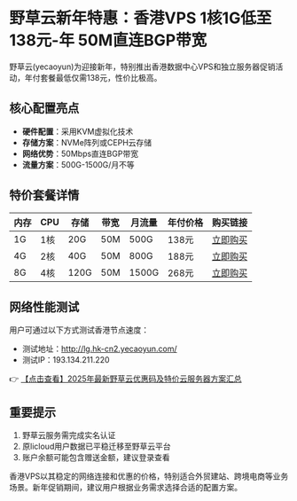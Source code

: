 # 野草云新年特惠：香港VPS 1核1G低至138元-年 50M直连BGP带宽

野草云(yecaoyun)为迎接新年，特别推出香港数据中心VPS和独立服务器促销活动，年付套餐最低仅需138元，性价比极高。

## 核心配置亮点

- **硬件配置**：采用KVM虚拟化技术
- **存储方案**：NVMe阵列或CEPH云存储
- **网络优势**：50Mbps直连BGP带宽
- **流量方案**：500G-1500G/月不等

## 特价套餐详情

| 内存 | CPU  | 存储 | 带宽 | 月流量 | 年付价格 | 购买链接 |
|------|------|------|------|--------|----------|----------|
| 1G   | 1核  | 20G  | 50M  | 500G   | 138元    | [立即购买](https://bit.ly/yecaoyun) |
| 4G   | 2核  | 40G  | 50M  | 800G   | 188元    | [立即购买](https://bit.ly/yecaoyun) |
| 8G   | 4核  | 120G | 50M  | 1500G  | 268元    | [立即购买](https://bit.ly/yecaoyun) |

## 网络性能测试

用户可通过以下方式测试香港节点速度：
- 测试地址：http://lg.hk-cn2.yecaoyun.com/
- 测试IP：193.134.211.220

👉 [【点击查看】2025年最新野草云优惠码及特价云服务器方案汇总](https://bit.ly/yecaoyun)

## 重要提示

1. 野草云服务需完成实名认证
2. 原licloud用户数据已平稳迁移至野草云平台
3. 账户余额可能包含赠送金额，建议登录查看

香港VPS以其稳定的网络连接和优惠的价格，特别适合外贸建站、跨境电商等业务场景。新年促销期间，建议用户根据业务需求选择合适的配置方案。